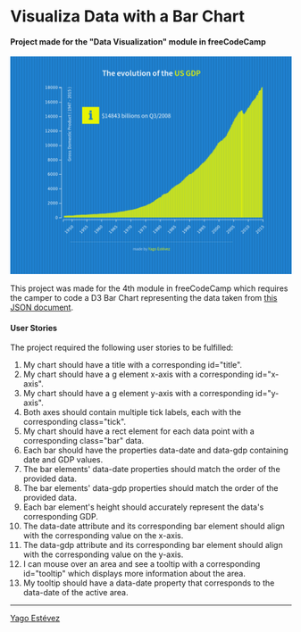 # Visualiza Data with a Bar Chart
#### Project made for the "Data Visualization" module in freeCodeCamp 

![alt text](./Screenshot.png "Screenshot")

This project was made for the 4th module in freeCodeCamp which requires the camper to code a D3 Bar Chart representing the data taken from [this JSON document](https://raw.githubusercontent.com/freeCodeCamp/ProjectReferenceData/master/GDP-data.json).

#### User Stories

The project required the following user stories to be fulfilled:

1. My chart should have a title with a corresponding id="title".
2. My chart should have a g element x-axis with a corresponding id="x-axis".
3. My chart should have a g element y-axis with a corresponding id="y-axis".
4. Both axes should contain multiple tick labels, each with the corresponding class="tick".
5. My chart should have a rect element for each data point with a corresponding class="bar" data.
6. Each bar should have the properties data-date and data-gdp containing date and GDP values.
7. The bar elements' data-date properties should match the order of the provided data.
8. The bar elements' data-gdp properties should match the order of the provided data.
9. Each bar element's height should accurately represent the data's corresponding GDP.
10. The data-date attribute and its corresponding bar element should align with the corresponding value on the x-axis.
11. The data-gdp attribute and its corresponding bar element should align with the corresponding value on the y-axis.
12. I can mouse over an area and see a tooltip with a corresponding id="tooltip" which displays more information about the area.
13. My tooltip should have a data-date property that corresponds to the data-date of the active area.

---
[Yago Estévez](https://twitter.com/yagoestevez)